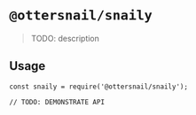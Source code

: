 # `@ottersnail/snaily`

> TODO: description

## Usage

```
const snaily = require('@ottersnail/snaily');

// TODO: DEMONSTRATE API
```
